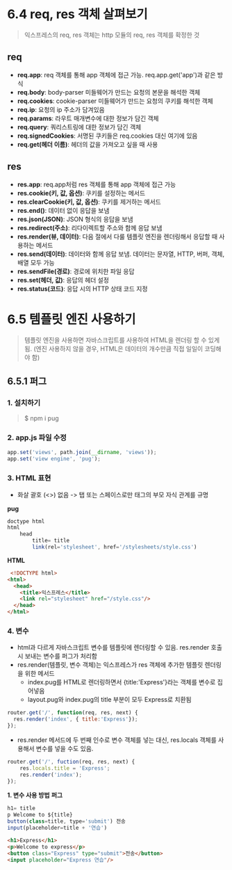 # 6.4 req, res 객체 살펴보기
> 익스프레스의 req, res 객체는 http 모듈의 req, res 객체를 확정한 것

## req
* **req.app**: req 객체를 통해 app 객체에 접근 가능. req.app.get('app')과 같은 방식
* **req.body**: body-parser 미들웨어가 만드는 요청의 본문을 해석한 객체
* **req.cookies**: cookie-parser 미들웨어가 만드는 요청의 쿠키를 해석한 객체
* **req.ip**: 요청의 ip 주소가 담겨있음
* **req.params**: 라우트 매개변수에 대한 정보가 담긴 객체
* **req.query**: 쿼리스트링에 대한 정보가 담긴 객체
* **req.signedCookies**: 서명된 쿠키들은 req.cookies 대신 여기에 있음
* **req.get(헤더 이름)**: 헤더의 값을 가져오고 싶을 때 사용

## res
* **res.app**: req.app처럼 res 객체를 통해 app 객체에 접근 가능
* **res.cookie(키, 값, 옵션)**: 쿠키를 설정하는 메서드
* **res.clearCookie(키, 값, 옵션)**: 쿠키를 제거하는 메서드
* **res.end()**: 데이터 없이 응답을 보냄
* **res.json(JSON)**: JSON 형식의 응답을 보냄
* **res.redirect(주소)**: 리다이렉트할 주소와 함께 응답 보냄
* **res.render(뷰, 데이터)**: 다음 절에서 다룰 템플릿 엔진을 렌더링해서 응답할 때 사용하는 메서드
* **res.send(데이터)**: 데이터와 함께 응답 보냄. 데이터는 문자열, HTTP, 버퍼, 객체, 배열 모두 가능 
* **res.sendFile(경로)**: 경로에 위치한 파일 응답
* **res.set(헤더, 값)**: 응답의 헤더 설정
* **res.status(코드)**: 응답 시의 HTTP 상태 코드 지정

# 6.5 템플릿 엔진 사용하기
> 템플릿 엔진을 사용하면 자바스크립트를 사용하여 HTML을 렌더링 할 수 있게 됨. 
(엔진 사용하지 않을 경우, HTML은 데이터의 개수만큼 직접 일일이 코딩해야 함)

## 6.5.1 퍼그

### 1. 설치하기
> $ npm i pug

### 2. app.js 파일 수정
```js
app.set('views', path.join(__dirname, 'views'));
app.set('view engine', 'pug');                 
```

### 3. HTML 표현
* 화살 괄호 (<>) 없음 -> 탭 또는 스페이스로만 태그의 부모 자식 관계를 규명

**pug**
```js
doctype html
html
	head
    	title= title
		link(rel='stylesheet', href='/stylesheets/style.css')
```
**HTML**
```HTML
 <!DOCTYPE html>
<html>
  <head>
    <title>익스프레스</title>
    <link rel="stylesheet" href="/style.css"/>
  </head>
</html>
```

### 4. 변수
* html과 다르게 자바스크립트 변수를 템플릿에 렌더링할 수 있음. res.render 호출 시 보내는 변수를 퍼그가 처리함
* res.render(템플릿, 변수 객체)는 익스프레스가 res 객체에 추가한 템플릿 렌더링을 위한 메서드
  * index.pug를 HTML로 렌더링하면서 {title:'Express'}라는 객체를 변수로 집어넣음
  * layout.pug와 index.pug의 title 부분이 모두 Express로 치환됨
```js
router.get('/', function(req, res, next) {
  res.render('index', { title:'Express'});
});
```

* res.render 메서드에 두 번째 인수로 변수 객체를 넣는 대신, res.locals 객체를 사용해서 변수를 넣을 수도 있음.
```js
router.get('/', fuction(req, res, next) {
	res.locals.title = 'Express';
	res.render('index');
});
```

**1. 변수 사용 방법**
**퍼그**
```js
h1= title
p Welcome to ${title}
button(class=title, type='submit') 전송
input(placeholder=title + '연습')
```

```HTML
<h1>Express</h1>
<p>Welcome to express</p>
<button class="Express" type="submit">전송</button>
<input placeholder="Express 연습"/>
```
